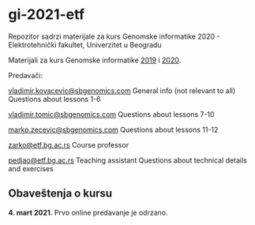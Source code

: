 # gi-2021-etf

Repozitor sadrzi materijale za kurs Genomske informatike 2020 - Elektrotehnički fakultet, Univerzitet u Beogradu

Materijali za kurs Genomske informatike [2019](https://github.com/vladimirkovacevic/gi-2019-etf) i [2020](https://github.com/vladimirkovacevic/gi-2020-etf).

Predavači:

vladimir.kovacevic@sbgenomics.com
General info (not relevant to all)
Questions about lessons 1-6

vladimir.tomic@sbgenomics.com
Questions about lessons 7-10

marko.zecevic@sbgenomics.com
Questions about lessons 11-12

zarko@etf.bg.ac.rs
Course professor 

pedjao@etf.bg.ac.rs
Teaching assistant
Questions about technical details and exercises

## Obaveštenja o kursu

**4. mart 2021.** Prvo online predavanje je odrzano. 
